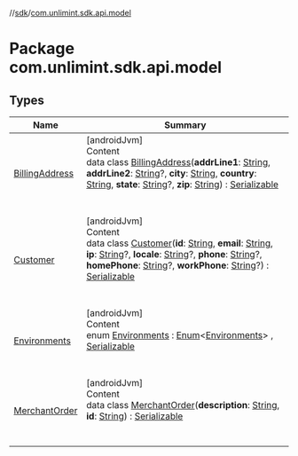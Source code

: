 //[sdk](../../index.md)/[com.unlimint.sdk.api.model](index.md)



# Package com.unlimint.sdk.api.model  


## Types  
  
|  Name |  Summary | 
|---|---|
| <a name="com.unlimint.sdk.api.model/BillingAddress///PointingToDeclaration/"></a>[BillingAddress](-billing-address/index.md)| <a name="com.unlimint.sdk.api.model/BillingAddress///PointingToDeclaration/"></a>[androidJvm]  <br>Content  <br>data class [BillingAddress](-billing-address/index.md)(**addrLine1**: [String](https://kotlinlang.org/api/latest/jvm/stdlib/kotlin/-string/index.html), **addrLine2**: [String](https://kotlinlang.org/api/latest/jvm/stdlib/kotlin/-string/index.html)?, **city**: [String](https://kotlinlang.org/api/latest/jvm/stdlib/kotlin/-string/index.html), **country**: [String](https://kotlinlang.org/api/latest/jvm/stdlib/kotlin/-string/index.html), **state**: [String](https://kotlinlang.org/api/latest/jvm/stdlib/kotlin/-string/index.html)?, **zip**: [String](https://kotlinlang.org/api/latest/jvm/stdlib/kotlin/-string/index.html)) : [Serializable](https://developer.android.com/reference/kotlin/java/io/Serializable.html)  <br><br><br>|
| <a name="com.unlimint.sdk.api.model/Customer///PointingToDeclaration/"></a>[Customer](-customer/index.md)| <a name="com.unlimint.sdk.api.model/Customer///PointingToDeclaration/"></a>[androidJvm]  <br>Content  <br>data class [Customer](-customer/index.md)(**id**: [String](https://kotlinlang.org/api/latest/jvm/stdlib/kotlin/-string/index.html), **email**: [String](https://kotlinlang.org/api/latest/jvm/stdlib/kotlin/-string/index.html), **ip**: [String](https://kotlinlang.org/api/latest/jvm/stdlib/kotlin/-string/index.html)?, **locale**: [String](https://kotlinlang.org/api/latest/jvm/stdlib/kotlin/-string/index.html)?, **phone**: [String](https://kotlinlang.org/api/latest/jvm/stdlib/kotlin/-string/index.html)?, **homePhone**: [String](https://kotlinlang.org/api/latest/jvm/stdlib/kotlin/-string/index.html)?, **workPhone**: [String](https://kotlinlang.org/api/latest/jvm/stdlib/kotlin/-string/index.html)?) : [Serializable](https://developer.android.com/reference/kotlin/java/io/Serializable.html)  <br><br><br>|
| <a name="com.unlimint.sdk.api.model/Environments///PointingToDeclaration/"></a>[Environments]([android-jvm]-environments/index.md)| <a name="com.unlimint.sdk.api.model/Environments///PointingToDeclaration/"></a>[androidJvm]  <br>Content  <br>enum [Environments]([android-jvm]-environments/index.md) : [Enum](https://kotlinlang.org/api/latest/jvm/stdlib/kotlin/-enum/index.html)<[Environments]([android-jvm]-environments/index.md)> , [Serializable](https://developer.android.com/reference/kotlin/java/io/Serializable.html)  <br><br><br>|
| <a name="com.unlimint.sdk.api.model/MerchantOrder///PointingToDeclaration/"></a>[MerchantOrder](-merchant-order/index.md)| <a name="com.unlimint.sdk.api.model/MerchantOrder///PointingToDeclaration/"></a>[androidJvm]  <br>Content  <br>data class [MerchantOrder](-merchant-order/index.md)(**description**: [String](https://kotlinlang.org/api/latest/jvm/stdlib/kotlin/-string/index.html), **id**: [String](https://kotlinlang.org/api/latest/jvm/stdlib/kotlin/-string/index.html)) : [Serializable](https://developer.android.com/reference/kotlin/java/io/Serializable.html)  <br><br><br>|

